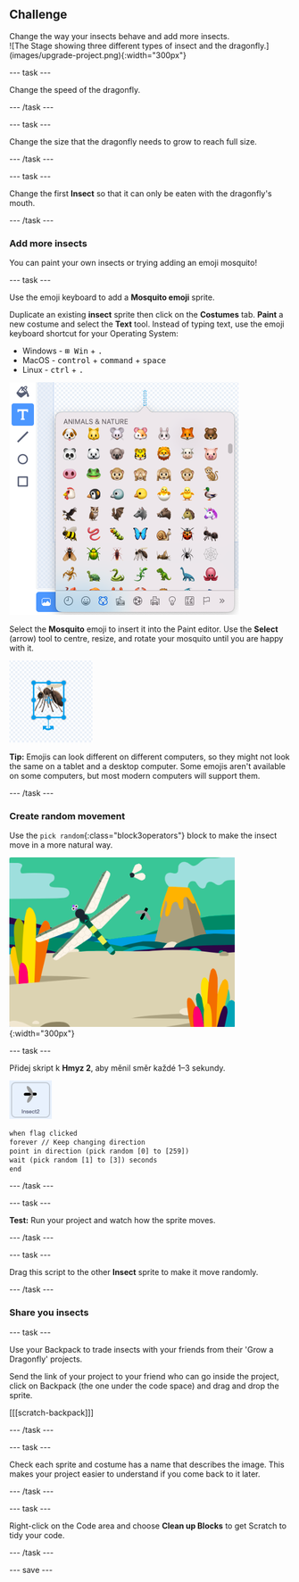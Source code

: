 ## Challenge

<div style="display: flex; flex-wrap: wrap">
<div style="flex-basis: 200px; flex-grow: 1; margin-right: 15px;">
Change the way your insects behave and add more insects.
</div>
<div>
![The Stage showing three different types of insect and the dragonfly.](images/upgrade-project.png){:width="300px"}
</div>
</div>

--- task ---

Change the speed of the dragonfly.

--- /task ---

--- task ---

Change the size that the dragonfly needs to grow to reach full size.

--- /task ---

--- task ---

Change the first **Insect** so that it can only be eaten with the dragonfly's mouth.

--- /task ---

### Add more insects

You can paint your own insects or trying adding an emoji mosquito!

--- task ---

Use the emoji keyboard to add a **Mosquito emoji** sprite.

Duplicate an existing **insect** sprite then click on the **Costumes** tab. **Paint** a new costume and select the **Text** tool. Instead of typing text, use the emoji keyboard shortcut for your Operating System:

- Windows - <kbd>⊞ Win</kbd> + <kbd>.</kbd>
- MacOS - <kbd>control</kbd> + <kbd>command</kbd> + <kbd>space</kbd>
- Linux - <kbd>ctrl</kbd> + <kbd>.</kbd>

![The popup emoji keyboard with the 'animals and nature' category selected.](images/emoji-keyboard.png)

Select the **Mosquito** emoji to insert it into the Paint editor. Use the **Select** (arrow) tool to centre, resize, and rotate your mosquito until you are happy with it.

![The mosquito emoji in the paint editor.](images/emoji-mosquito.png)

**Tip:** Emojis can look different on different computers, so they might not look the same on a tablet and a desktop computer. Some emojis aren't available on some computers, but most modern computers will support them.

--- /task ---

### Create random movement

Use the `pick random`{:class="block3operators"} block to make the insect move in a more natural way.

![Stage showing insects pointing in different directions.](images/random-movement.png){:width="300px"}

--- task ---

Přidej skript k **Hmyz 2**, aby měnil směr každé 1–3 sekundy.

![](images/insect2-icon.png)

```blocks3
when flag clicked
forever // Keep changing direction
point in direction (pick random [0] to [259])
wait (pick random [1] to [3]) seconds
end
```

--- /task ---

--- task ---

**Test:** Run your project and watch how the sprite moves.

--- /task ---

--- task ---

Drag this script to the other **Insect** sprite to make it move randomly.

--- /task ---

### Share you insects

--- task ---

Use your Backpack to trade insects with your friends from their 'Grow a Dragonfly' projects.

Send the link of your project to your friend who can go inside the project, click on Backpack (the one under the code space) and drag and drop the sprite.

[[[scratch-backpack]]]

--- /task ---

--- task ---

Check each sprite and costume has a name that describes the image. This makes your project easier to understand if you come back to it later.

--- /task ---

--- task ---

Right-click on the Code area and choose **Clean up Blocks** to get Scratch to tidy your code.

--- /task ---

--- save ---
